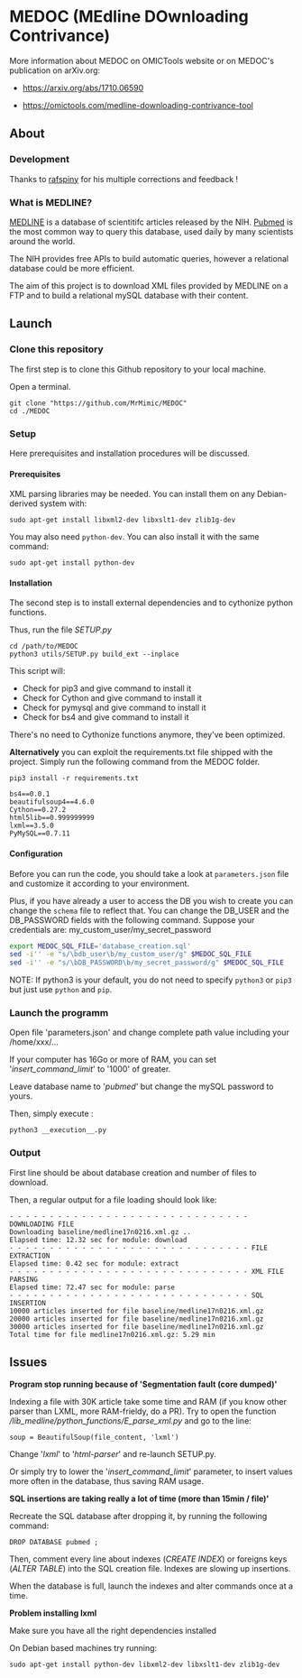 # MEDOC (MEdline DOwnloading Contrivance)

More information about MEDOC on OMICTools website or on MEDOC's publication on arXiv.org:

* https://arxiv.org/abs/1710.06590

* https://omictools.com/medline-downloading-contrivance-tool


## About

### Development

Thanks to [rafspiny](https://github.com/rafspiny) for his multiple corrections and feedback !

### What is MEDLINE?

[MEDLINE](https://www.nlm.nih.gov/bsd/pmresources.html) is a database of scientitifc articles released by the NIH. [Pubmed](https://www.ncbi.nlm.nih.gov/pubmed/) is the most common way to query this database, used daily by many scientists around the world.

The NIH provides free APIs to build automatic queries, however a relational database could be more efficient.

The aim of this project is to download XML files provided by MEDLINE on a FTP and to build a relational mySQL database with their content.


## Launch

### Clone this repository

The first step is to clone this Github repository to your local machine.

Open a terminal.

	git clone "https://github.com/MrMimic/MEDOC"
	cd ./MEDOC

### Setup

Here prerequisites and installation procedures will be discussed.

#### Prerequisites 

XML parsing libraries may be needed. You can install them on any Debian-derived system with:

	sudo apt-get install libxml2-dev libxslt1-dev zlib1g-dev

You may also need `python-dev`. You can also install it with the same command:

	sudo apt-get install python-dev

#### Installation

The second step is to install external dependencies and to cythonize python functions.

Thus, run the file *SETUP.py*

	cd /path/to/MEDOC
	python3 utils/SETUP.py build_ext --inplace

This script will:

* Check for pip3 and give command to install it
* Check for Cython and give command to install it
* Check for pymysql and give command to install it
* Check for bs4 and give command to install it

There's no need to Cythonize functions anymore, they've been optimized.

**Alternatively** you can exploit the requirements.txt file shipped with the project.
Simply run the following command from the MEDOC folder.

	pip3 install -r requirements.txt

	bs4==0.0.1
	beautifulsoup4==4.6.0
	Cython==0.27.2
	html5lib==0.999999999
	lxml==3.5.0
	PyMySQL==0.7.11

#### Configuration

Before you can run the code, you should take a look at `parameters.json` file and customize it according to your 
environment.

Plus, if you have already a user to access the DB you wish to create you can change the `schema` file to reflect that.
You can change the DB_USER and the DB_PASSWORD fields with the following command.
Suppose your credentials are: my_custom_user/my_secret_password

```bash
export MEDOC_SQL_FILE='database_creation.sql'
sed -i'' -e "s/\bdb_user\b/my_custom_user/g" $MEDOC_SQL_FILE
sed -i'' -e "s/\bDB_PASSWORD\b/my_secret_password/g" $MEDOC_SQL_FILE
```

NOTE: If python3 is your default, you do not need to specify `python3` or `pip3` but just use `python` and `pip`.

### Launch the programm

Open file 'parameters.json' and change complete path value including your /home/xxx/...

If your computer has 16Go or more of RAM, you can set '_insert_command_limit_' to '1000' of greater.

Leave database name to '_pubmed_' but change the mySQL password to yours.

Then, simply execute :

	python3 __execution__.py 

	
### Output

First line should be about database creation and number of files to download.

Then, a regular output for a file loading should look like:

	- - - - - - - - - - - - - - - - - - - - - - - - - - - - - - DOWNLOADING FILE
	Downloading baseline/medline17n0216.xml.gz ..
	Elapsed time: 12.32 sec for module: download
	- - - - - - - - - - - - - - - - - - - - - - - - - - - - - - FILE EXTRACTION
	Elapsed time: 0.42 sec for module: extract
	- - - - - - - - - - - - - - - - - - - - - - - - - - - - - - XML FILE PARSING
	Elapsed time: 72.47 sec for module: parse
	- - - - - - - - - - - - - - - - - - - - - - - - - - - - - - SQL INSERTION
	10000 articles inserted for file baseline/medline17n0216.xml.gz
	20000 articles inserted for file baseline/medline17n0216.xml.gz
	30000 articles inserted for file baseline/medline17n0216.xml.gz
	Total time for file medline17n0216.xml.gz: 5.29 min



## Issues

__Program stop running because of 'Segmentation fault (core dumped)'__

Indexing a file with 30K article take some time and RAM (if you know other parser than LXML, more RAM-frieldy, do a PR). Try to open the function _/lib_medline/python_functions/E_parse_xml.py_ and go to the line:

	soup = BeautifulSoup(file_content, 'lxml')

Change '_lxml_' to '_html-parser_' and re-launch SETUP.py.

Or simply try to lower the '_insert_command_limit_' parameter, to insert values more often in the database, thus saving RAM usage.


__SQL insertions are taking really a lot of time (more than 15min / file)'__

Recreate the SQL database after dropping it, by running the following command:

	DROP DATABASE pubmed ;

Then, comment every line about indexes (_CREATE INDEX_) or foreigns keys (_ALTER TABLE_) into the SQL creation file. Indexes are slowing up insertions.

When the database is full, launch the indexes and alter commands once at a time.

__Problem installing lxml__

Make sure you have all the right dependencies installed

On Debian based machines try running:

	sudo apt-get install python-dev libxml2-dev libxslt1-dev zlib1g-dev

